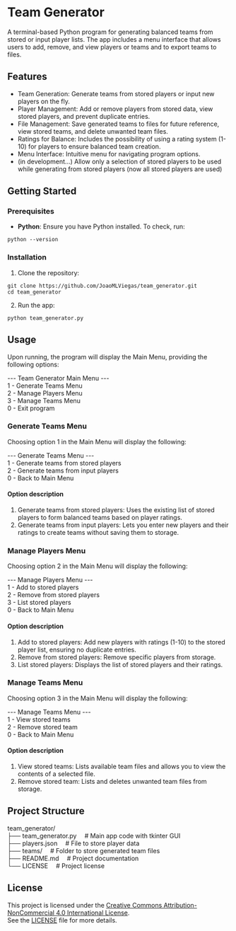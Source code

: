 # **Team Generator**

A terminal-based Python program for generating balanced teams from stored or input player lists. The app includes a menu interface that allows users to add, remove, and view players or teams and to export teams to files.

## **Features**
- Team Generation: Generate teams from stored players or input new players on the fly.
- Player Management: Add or remove players from stored data, view stored players, and prevent duplicate entries.
- File Management: Save generated teams to files for future reference, view stored teams, and delete unwanted team files.
- Ratings for Balance: Includes the possibility of using a rating system (1-10) for players to ensure balanced team creation.
- Menu Interface: Intuitive menu for navigating program options.
- (in development...) Allow only a selection of stored players to be used while generating from stored players (now all stored players are used)

## **Getting Started**
### Prerequisites
- **Python**: Ensure you have Python installed. To check, run: 
``` 
python --version
```

### Installation
1. Clone the repository:  
```
git clone https://github.com/JoaoMLViegas/team_generator.git  
cd team_generator
```
2. Run the app:  
```
python team_generator.py
```

## **Usage**
Upon running, the program will display the Main Menu, providing the following options:  

--- Team Generator Main Menu ---  
1 - Generate Teams Menu  
2 - Manage Players Menu  
3 - Manage Teams Menu  
0 - Exit program  

### **Generate Teams Menu**
Choosing option 1 in the Main Menu will display the following:

--- Generate Teams Menu ---  
1 - Generate teams from stored players  
2 - Generate teams from input players  
0 - Back to Main Menu  

#### Option description
1. Generate teams from stored players: Uses the existing list of stored players to form balanced teams based on player ratings.
2. Generate teams from input players: Lets you enter new players and their ratings to create teams without saving them to storage.

### **Manage Players Menu**
Choosing option 2 in the Main Menu will display the following:

--- Manage Players Menu ---  
1 - Add to stored players  
2 - Remove from stored players  
3 - List stored players  
0 - Back to Main Menu  

#### Option description
1. Add to stored players: Add new players with ratings (1-10) to the stored player list, ensuring no duplicate entries.
2. Remove from stored players: Remove specific players from storage.
3. List stored players: Displays the list of stored players and their ratings.

### **Manage Teams Menu**
Choosing option 3 in the Main Menu will display the following:

--- Manage Teams Menu ---  
1 - View stored teams  
2 - Remove stored team  
0 - Back to Main Menu  

#### Option description
1. View stored teams: Lists available team files and allows you to view the contents of a selected file.
2. Remove stored team: Lists and deletes unwanted team files from storage.

## **Project Structure**
team_generator/  
├── team_generator.py &emsp;# Main app code with tkinter GUI  
├── players.json &emsp;# File to store player data  
├── teams/ &emsp;# Folder to store generated team files  
├── README.md &emsp;# Project documentation  
└── LICENSE &emsp;# Project license  

## **License**
This project is licensed under the [Creative Commons Attribution-NonCommercial 4.0 International License](https://creativecommons.org/licenses/by-nc/4.0/).  
See the [LICENSE](LICENSE) file for more details.
